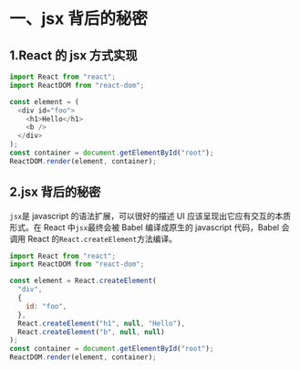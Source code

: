 # 一、jsx 背后的秘密

## 1.React 的 jsx 方式实现

```javascript
import React from "react";
import ReactDOM from "react-dom";

const element = (
  <div id="foo">
    <h1>Hello</h1>
    <b />
  </div>
);
const container = document.getElementById("root");
ReactDOM.render(element, container);
```

## 2.jsx 背后的秘密

`jsx`是 javascript 的语法扩展，可以很好的描述 UI 应该呈现出它应有交互的本质形式。在 React 中`jsx`最终会被 Babel 编译成原生的 javascript 代码，Babel 会调用 React 的`React.createElement`方法编译。

```javascript
import React from "react";
import ReactDOM from "react-dom";

const element = React.createElement(
  "div",
  {
    id: "foo",
  },
  React.createElement("h1", null, "Hello"),
  React.createElement("b", null, null)
);
const container = document.getElementById("root");
ReactDOM.render(element, container);
```
